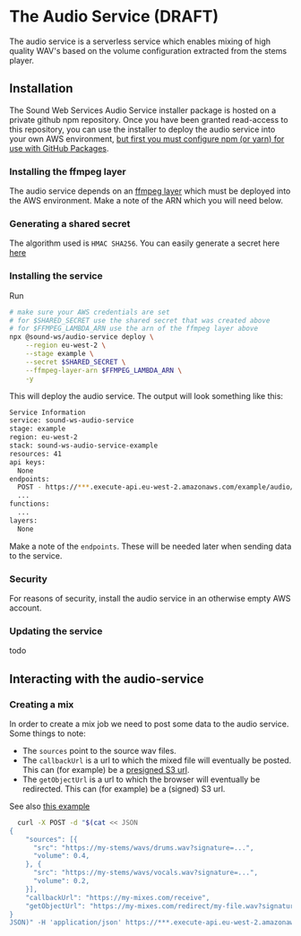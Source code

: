 # The Audio Service (DRAFT)

The audio service is a serverless service which enables mixing of high quality WAV's based on the volume configuration extracted from the stems player.

## Installation

The Sound Web Services Audio Service installer package is hosted on a private github npm repository. Once you have been granted read-access to this repository, you can use the installer to deploy the audio service into your own AWS environment, [but first you must configure npm (or yarn) for use with GitHub Packages](https://help.github.com/en/packages/using-github-packages-with-your-projects-ecosystem/configuring-npm-for-use-with-github-packages).

### Installing the ffmpeg layer

The audio service depends on an [ffmpeg layer](https://serverlessrepo.aws.amazon.com/applications/arn:aws:serverlessrepo:us-east-1:145266761615:applications~ffmpeg-lambda-layer) which must be deployed into the AWS environment. Make a note of the ARN which you will need below.

### Generating a shared secret

The algorithm used is `HMAC SHA256`. You can easily generate a secret here [here](https://cryptii.com/pipes/hmac)

### Installing the service

Run

```bash
# make sure your AWS credentials are set
# for $SHARED_SECRET use the shared secret that was created above
# for $FFMPEG_LAMBDA_ARN use the arn of the ffmpeg layer above
npx @sound-ws/audio-service deploy \
    --region eu-west-2 \
    --stage example \
    --secret $SHARED_SECRET \
    --ffmpeg-layer-arn $FFMPEG_LAMBDA_ARN \
    -y
```

This will deploy the audio service. The output will look something like this:

```bash
Service Information
service: sound-ws-audio-service
stage: example
region: eu-west-2
stack: sound-ws-audio-service-example
resources: 41
api keys:
  None
endpoints:
  POST - https://***.execute-api.eu-west-2.amazonaws.com/example/audio/create-mix
  ...
functions:
  ...
layers:
  None
```

Make a note of the `endpoints`. These will be needed later when sending data to the service.

### Security

For reasons of security, install the audio service in an otherwise empty AWS account.

### Updating the service

todo

## Interacting with the audio-service

### Creating a mix

In order to create a mix job we need to post some data to the audio service. Some things to note:

- The `sources` point to the source wav files.
- The `callbackUrl` is a url to which the mixed file will eventually be posted. This can (for example) be a [presigned S3 url](https://docs.aws.amazon.com/AmazonS3/latest/dev/PresignedUrlUploadObject.html).
- The `getObjectUrl` is a url to which the browser will eventually be redirected. This can (for example) be a (signed) S3 url.

See also [this example](https://github.com/sound-ws/stems-player-example/blob/master/examples/server/handle-download.js)

```bash
  curl -X POST -d "$(cat << JSON
{
    "sources": [{
      "src": "https://my-stems/wavs/drums.wav?signature=...",
      "volume": 0.4,
    }, {
      "src": "https://my-stems/wavs/vocals.wav?signature=...",
      "volume": 0.2,
    }],
    "callbackUrl": "https://my-mixes.com/receive",
    "getObjectUrl": "https://my-mixes.com/redirect/my-file.wav?signature=..."
}
JSON)" -H 'application/json' https://***.execute-api.eu-west-2.amazonaws.com/example/audio/create-mix
```
